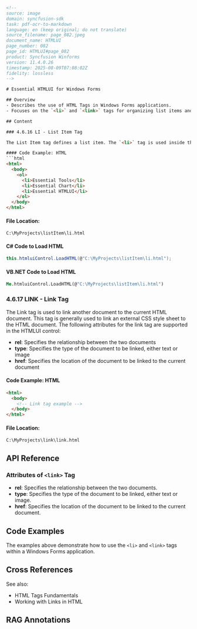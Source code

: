 ```html
<!-- 
source: image
domain: syncfusion-sdk
task: pdf-ocr-to-markdown
language: en (keep original; do not translate)
source_filename: page_082.jpeg
document_name: HTMLUI
page_number: 082
page_id: HTMLUI#page_082
product: Syncfusion Winforms
version: 11.4.0.26
timestamp: 2025-08-09T07:08:02Z
fidelity: lossless
-->

# Essential HTMLUI for Windows Forms

## Overview
- Describes the use of HTML Tags in Windows Forms applications.
- Focuses on the `<li>` and `<link>` tags for organizing list items and linking external resources.

## Content

### 4.6.16 LI - List Item Tag

The List Item tag defines a list item. The `<li>` tag is used inside the `<ol>` tag or `<ul>` tag to define each and every list item included inside them.

#### Code Example: HTML
```html
<html>
  <body>
    <ol>
      <li>Essential Tools</li>
      <li>Essential Chart</li>
      <li>Essential HTMLUI</li>
    </ol>
  </body>
</html>
```

#### File Location: 
```plaintext
C:\MyProjects\listItem\li.html
```

#### C# Code to Load HTML
```csharp
this.htmluiControl.LoadHTML(@"C:\MyProjects\listItem\li.html");
```

#### VB.NET Code to Load HTML
```vb
Me.htmluiControl.LoadHTML(@"C:\MyProjects\listItem\li.html")
```

### 4.6.17 LINK - Link Tag

The Link tag is used to link another document to the current HTML document. This tag is generally used to link an external CSS style sheet to the HTML document. The following attributes for the link tag are supported in the HTMLUI control:

- **rel**: Specifies the relationship between the two documents
- **type**: Specifies the type of the document to be linked, either text or image
- **href**: Specifies the location of the document to be linked to the current document

#### Code Example: HTML
```html
<html>
  <body>
    <!-- Link tag example -->
  </body>
</html>
```

#### File Location: 
```plaintext
C:\MyProjects\link\link.html
```

## API Reference

### Attributes of `<link>` Tag
- **rel**: Specifies the relationship between the two documents.
- **type**: Specifies the type of the document to be linked, either text or image.
- **href**: Specifies the location of the document to be linked to the current document.

## Code Examples

The examples above demonstrate how to use the `<li>` and `<link>` tags within a Windows Forms application.

## Cross References

See also:
- HTML Tags Fundamentals
- Working with Links in HTML

## RAG Annotations
<!-- tags: HTMLUI, Windows Forms, LI, Link, HTML Tags, Windows Forms Control, version: 11.4.0.26 -->
```